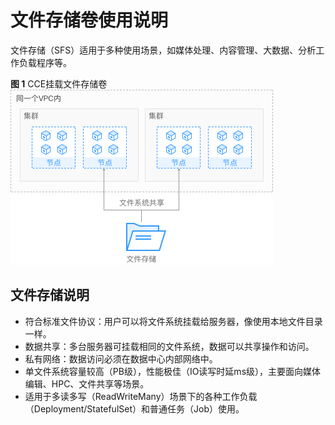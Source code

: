 # 文件存储卷使用说明<a name="cce_01_0258"></a>

文件存储（SFS）适用于多种使用场景，如媒体处理、内容管理、大数据、分析工作负载程序等。

**图 1**  CCE挂载文件存储卷<a name="fig1743195012373"></a>  
![](figures/CCE挂载文件存储卷.png "CCE挂载文件存储卷")

## 文件存储说明<a name="section313719276380"></a>

-   符合标准文件协议：用户可以将文件系统挂载给服务器，像使用本地文件目录一样。
-   数据共享：多台服务器可挂载相同的文件系统，数据可以共享操作和访问。
-   私有网络：数据访问必须在数据中心内部网络中。
-   单文件系统容量较高（PB级），性能极佳（IO读写时延ms级），主要面向媒体编辑、HPC、文件共享等场景。
-   适用于多读多写（ReadWriteMany）场景下的各种工作负载（Deployment/StatefulSet）和普通任务（Job）使用。

